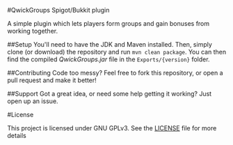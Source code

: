 #QwickGroups Spigot/Bukkit plugin

A simple plugin which lets players form groups and gain bonuses from working together.

##Setup
You'll need to have the JDK and Maven installed. Then, simply clone (or download) the repository and run `mvn clean package`.
You can then find the compiled *QwickGroups.jar* file in the `Exports/{version}` folder.

##Contributing
Code too messy? Feel free to fork this repository, or open a pull request and make it better!

##Support
Got a great idea, or need some help getting it working? Just open up an issue.

#License

This project is licensed under GNU GPLv3.
See the [LICENSE](LICENSE) file for more details